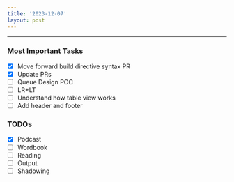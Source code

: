 ```yaml
---
title: '2023-12-07'
layout: post
---
```


---

### Most Important Tasks

- [x] Move forward build directive syntax PR
- [x] Update PRs
- [ ] Queue Design POC
- [ ] LR+LT
- [ ] Understand how table view works
- [ ] Add header and footer

### TODOs

- [x] Podcast
- [ ] Wordbook
- [ ] Reading
- [ ] Output
- [ ] Shadowing
